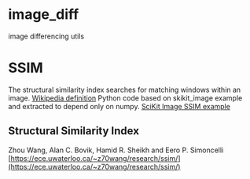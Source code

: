 image_diff
==========

image differencing utils

# SSIM
The structural similarity index searches for matching windows within an image.
[Wikipedia definition](http://en.wikipedia.org/wiki/Structural_similarity)
Python code based on skikit_image example and extracted to depend only on numpy.
[SciKit Image SSIM example](http://scikit-image.org/docs/0.10.x/auto_examples/plot_ssim.html?highlight=ssim)

## Structural Similarity Index
Zhou Wang, Alan C. Bovik, Hamid R. Sheikh and Eero P. Simoncelli
[https://ece.uwaterloo.ca/~z70wang/research/ssim/](https://ece.uwaterloo.ca/~z70wang/research/ssim/)
